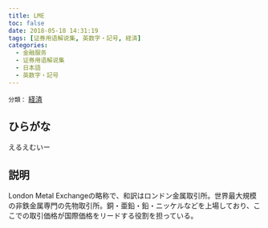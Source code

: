 ```yaml
---
title: LME
toc: false
date: 2018-05-18 14:31:19
tags: [证券用语解说集, 英数字・記号, 経済]
categories:
  - 金融服务
  - 证券用语解说集
  - 日本語
  - 英数字・記号
---
```


`分類：` [経済](/tags/経済/)

## ひらがな

えるえむいー

## 説明

London Metal Exchangeの略称で、和訳はロンドン金属取引所。世界最大規模の非鉄金属専門の先物取引所。銅・亜鉛・鉛・ニッケルなどを上場しており、ここでの取引価格が国際価格をリードする役割を担っている。
